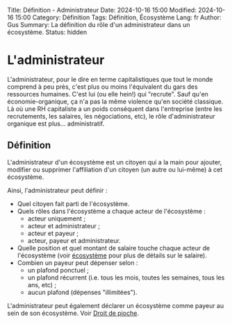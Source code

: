 Title: Définition - Administrateur
Date: 2024-10-16 15:00
Modified: 2024-10-16 15:00
Category: Définition
Tags: Définition, Écosystème
Lang: fr
Author: Gus
Summary: La définition du rôle d'un administrateur dans un écosystème.
Status: hidden

# L'administrateur

L'administrateur, pour le dire en terme capitalistiques que tout le monde comprend à peu près, c'est plus ou moins l'équivalent du gars des ressources humaines.
C'est lui (ou elle hein!) qui "recrute".
Sauf qu'en économie-organique, ça n'a pas la même violence qu'en société classique.
Là où une RH capitaliste a un poids conséquent dans l'entreprise (entre les recrutements, les salaires, les négociations, etc), le rôle d'administrateur organique est plus... administratif.

## Définition

L'administrateur d'un écosystème est un citoyen qui a la main pour ajouter, modifier ou supprimer l'affiliation d'un citoyen (un autre ou lui-même) à cet écosystème.

Ainsi, l'administrateur peut définir :

* Quel citoyen fait parti de l'écosystème.
* Quels rôles dans l'écosystème a chaque acteur de l'écosystème :
    * acteur uniquement ;
    * acteur et administrateur ;
    * acteur et payeur ;
    * acteur, payeur et administrateur.
* Quelle position et quel montant de salaire touche chaque acteur de l'écosystème (voir [écosystème]({filename}/definitions/ecosysteme.md) pour plus de détails sur le salaire).
* Combien un payeur peut dépenser selon :
    * un plafond ponctuel ;
    * un plafond récurrent (i.e. tous les mois, toutes les semaines, tous les ans, etc) ;
    * aucun plafond (dépenses "illimitées").

L'administrateur peut également déclarer un écosystème comme payeur au sein de son écosystème. Voir [Droit de pioche]({filename}/definitions/droit-de-pioche.md).
